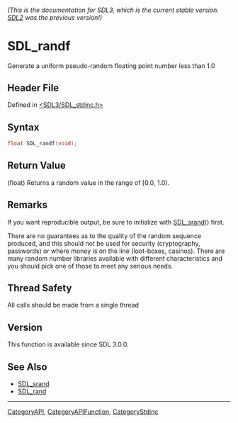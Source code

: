 ###### (This is the documentation for SDL3, which is the current stable version. [SDL2](https://wiki.libsdl.org/SDL2/) was the previous version!)
# SDL_randf

Generate a uniform pseudo-random floating point number less than 1.0

## Header File

Defined in [<SDL3/SDL_stdinc.h>](https://github.com/libsdl-org/SDL/blob/main/include/SDL3/SDL_stdinc.h)

## Syntax

```c
float SDL_randf(void);
```

## Return Value

(float) Returns a random value in the range of [0.0, 1.0).

## Remarks

If you want reproducible output, be sure to initialize with
[SDL_srand](SDL_srand)() first.

There are no guarantees as to the quality of the random sequence produced,
and this should not be used for security (cryptography, passwords) or where
money is on the line (loot-boxes, casinos). There are many random number
libraries available with different characteristics and you should pick one
of those to meet any serious needs.

## Thread Safety

All calls should be made from a single thread

## Version

This function is available since SDL 3.0.0.

## See Also

- [SDL_srand](SDL_srand)
- [SDL_rand](SDL_rand)

----
[CategoryAPI](CategoryAPI), [CategoryAPIFunction](CategoryAPIFunction), [CategoryStdinc](CategoryStdinc)


